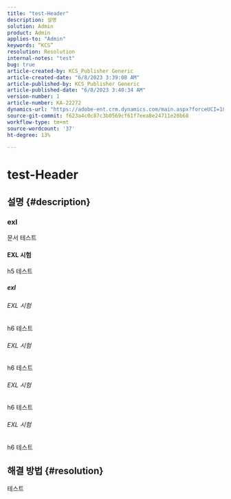 ```yaml
---
title: "test-Header"
description: 설명
solution: Admin
product: Admin
applies-to: "Admin"
keywords: “KCS”
resolution: Resolution
internal-notes: "test"
bug: true
article-created-by: KCS_Publisher Generic
article-created-date: "6/8/2023 3:39:08 AM"
article-published-by: KCS_Publisher Generic
article-published-date: "6/8/2023 3:40:34 AM"
version-number: 1
article-number: KA-22272
dynamics-url: "https://adobe-ent.crm.dynamics.com/main.aspx?forceUCI=1&pagetype=entityrecord&etn=knowledgearticle&id=7b96c502-ae05-ee11-8f6e-6045bd006c82"
source-git-commit: f623a4c0c87c3b0569cf61f7eea8e24711e20b68
workflow-type: tm+mt
source-wordcount: '37'
ht-degree: 13%

---
```


# test-Header

## 설명 {#description}


### exl

문서 테스트

#### EXL 시험

h5 테스트

##### exl

###### EXL 시험

h6 테스트

###### EXL 시험

h6 테스트

###### EXL 시험

h6 테스트

###### EXL 시험

h6 테스트


## 해결 방법 {#resolution}


테스트
